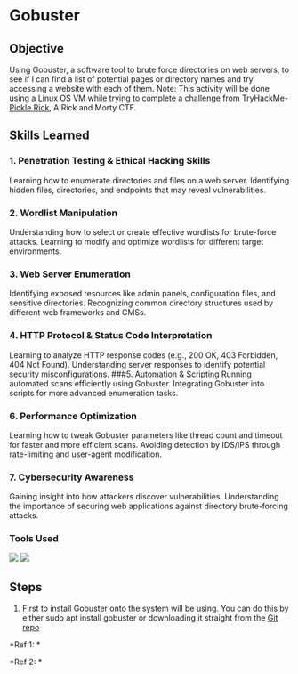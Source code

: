 # Gobuster

## Objective

Using Gobuster, a software tool to brute force directories on web servers, to see if I can find a list of potential pages or directory names and try accessing a website with each of them.
Note: This activity will be done using a Linux OS VM while trying to complete a challenge from TryHackMe- <a href="https://tryhackme.com/room/picklerick">Pickle Rick</a>, A Rick and Morty CTF.  

## Skills Learned
### 1. Penetration Testing & Ethical Hacking Skills
Learning how to enumerate directories and files on a web server.
Identifying hidden files, directories, and endpoints that may reveal vulnerabilities.
### 2. Wordlist Manipulation
Understanding how to select or create effective wordlists for brute-force attacks.
Learning to modify and optimize wordlists for different target environments.
### 3. Web Server Enumeration
Identifying exposed resources like admin panels, configuration files, and sensitive directories.
Recognizing common directory structures used by different web frameworks and CMSs.
### 4. HTTP Protocol & Status Code Interpretation
Learning to analyze HTTP response codes (e.g., 200 OK, 403 Forbidden, 404 Not Found).
Understanding server responses to identify potential security misconfigurations.
###5. Automation & Scripting
Running automated scans efficiently using Gobuster.
Integrating Gobuster into scripts for more advanced enumeration tasks.
### 6. Performance Optimization
Learning how to tweak Gobuster parameters like thread count and timeout for faster and more efficient scans.
Avoiding detection by IDS/IPS through rate-limiting and user-agent modification.
### 7. Cybersecurity Awareness
Gaining insight into how attackers discover vulnerabilities.
Understanding the importance of securing web applications against directory brute-forcing attacks.

### Tools Used
<a href="https://github.com/OJ/gobuster"><img src="https://img.shields.io/badge/Gobuster-green?style=flat-square" /></a>
<a href="https://tryhackme.com"><img src="https://img.shields.io/badge/-TryHackMe-212C42?style=flat&logo=tryhackme&logoColor=white" /></a>

## Steps
1. First to install Gobuster onto the system will be using. You can do this by either
   sudo apt install gobuster  or downloading it straight from the <a href="https://github.com/OJ/gobuster">Git repo</a>

*Ref 1: *
<img src="">

*Ref 2: *
<img src="">
